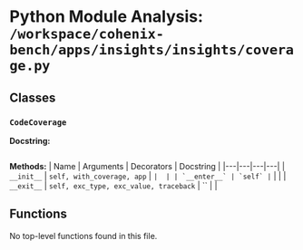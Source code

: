 # Python Module Analysis: `/workspace/cohenix-bench/apps/insights/insights/coverage.py`

## Classes

### `CodeCoverage`


**Docstring:**
```

```

**Methods:**
| Name | Arguments | Decorators | Docstring |
|---|---|---|---|
| `__init__` | `self, with_coverage, app` | `` |  |
| `__enter__` | `self` | `` |  |
| `__exit__` | `self, exc_type, exc_value, traceback` | `` |  |





## Functions

No top-level functions found in this file.
